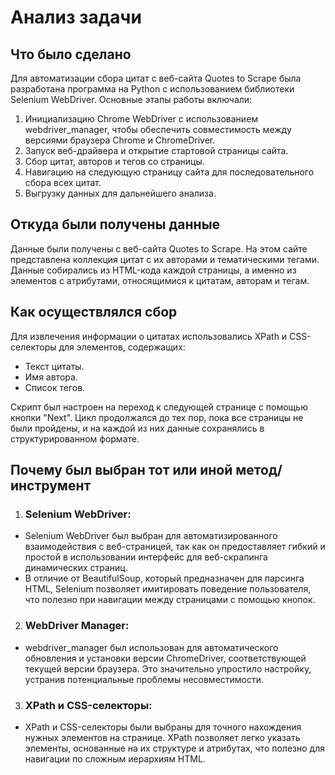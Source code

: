 # **Анализ задачи**

## Что было сделано

Для автоматизации сбора цитат с веб-сайта Quotes to Scrape была разработана программа на Python с использованием библиотеки Selenium WebDriver. Основные этапы работы включали:

1. Инициализацию Chrome WebDriver с использованием webdriver_manager, чтобы обеспечить совместимость между версиями браузера Chrome и ChromeDriver.
2. Запуск веб-драйвера и открытие стартовой страницы сайта.
3. Сбор цитат, авторов и тегов со страницы.
4. Навигацию на следующую страницу сайта для последовательного сбора всех цитат.
5. Выгрузку данных для дальнейшего анализа.


## Откуда были получены данные

Данные были получены с веб-сайта Quotes to Scrape. На этом сайте представлена коллекция цитат с их авторами и тематическими тегами. Данные собирались из HTML-кода каждой страницы, а именно из элементов с атрибутами, относящимися к цитатам, авторам и тегам.

## Как осуществлялся сбор

Для извлечения информации о цитатах использовались XPath и CSS-селекторы для элементов, содержащих:
* Текст цитаты.
* Имя автора.
* Список тегов.

Скрипт был настроен на переход к следующей странице с помощью кнопки "Next". Цикл продолжался до тех пор, пока все страницы не были пройдены, и на каждой из них данные сохранялись в структурированном формате.

## Почему был выбран тот или иной метод/инструмент

1. ### Selenium WebDriver:

* Selenium WebDriver был выбран для автоматизированного взаимодействия с веб-страницей, так как он предоставляет гибкий и простой в использовании интерфейс для веб-скрапинга динамических страниц.
* В отличие от BeautifulSoup, который предназначен для парсинга HTML, Selenium позволяет имитировать поведение пользователя, что полезно при навигации между страницами с помощью кнопок.
2. ### WebDriver Manager:

* webdriver_manager был использован для автоматического обновления и установки версии ChromeDriver, соответствующей текущей версии браузера. Это значительно упростило настройку, устранив потенциальные проблемы несовместимости.
3. ### XPath и CSS-селекторы:

* XPath и CSS-селекторы были выбраны для точного нахождения нужных элементов на странице. XPath позволяет легко указать элементы, основанные на их структуре и атрибутах, что полезно для навигации по сложным иерархиям HTML.